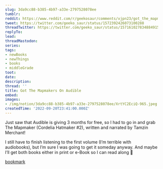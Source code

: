 ```yaml
---
slug: 3da9cc88-b385-4b97-a33e-2797528078ee
tumblr:
reddit: https://www.reddit.com/r/geekosaur/comments/xjpn23/got_the_mapmakers_on_audible/
tweet: https://twitter.com/geeko_saur/status/1572392426073100288
threadTwitter: https://twitter.com/geeko_saur/status/1571610278348849156
replyTo:
lead:
threadMastodon:
series:
tags:
- newBooks
- newThings
- books
- middleGrade
toot:
date:
description:
thread: ''
title: Got The Mapmakers On Audible
embed:
images:
- /img/notion/3da9cc88-b385-4b97-a33e-2797528078ee/XrtYC2EciQ-965.jpeg
createdTime: '2022-09-20T23:41:00.000Z'
---
```


Just saw that Audible is giving 3 months for free, so I had to go in and grab The Mapmaker (Cordelia Hatmaker #2), written and narrated by Tamzin Merchant!

I still have to finish listening to the first volume (I’m terrible with audiobooks), but I’m sure I was going to get it someday anyway. And maybe I’ll get both books either in print or e-Book so I can read along 🙂

[bookmark](https://app.thestorygraph.com/books/34b7f228-5cf2-4a18-ac71-05b8e460f652)
